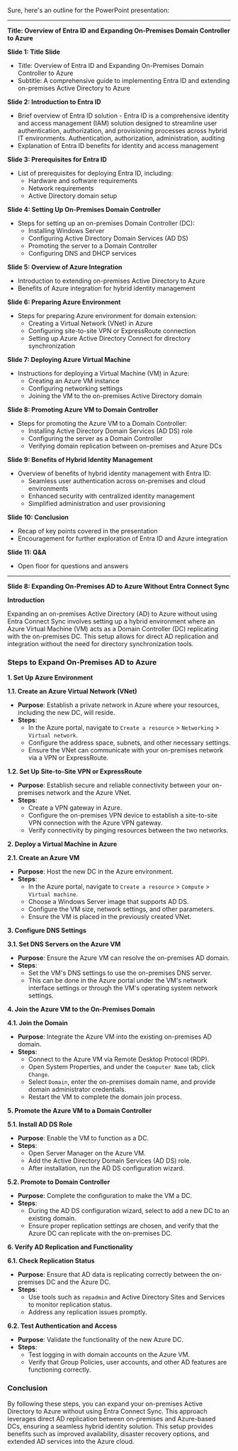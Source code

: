 
Sure, here's an outline for the PowerPoint presentation:

---

**Title: Overview of Entra ID and Expanding On-Premises Domain Controller to Azure**

**Slide 1: Title Slide**
- Title: Overview of Entra ID and Expanding On-Premises Domain Controller to Azure
- Subtitle: A comprehensive guide to implementing Entra ID and extending on-premises Active Directory to Azure

**Slide 2: Introduction to Entra ID**
- Brief overview of Entra ID solution -
  Entra ID is a comprehensive identity and access management (IAM) solution designed to streamline user authentication, authorization, and provisioning processes across hybrid IT environments.
  Authentication, authorization, administration, auditing
- Explanation of Entra ID benefits for identity and access management

**Slide 3: Prerequisites for Entra ID**
- List of prerequisites for deploying Entra ID, including:
  - Hardware and software requirements
  - Network requirements
  - Active Directory domain setup

**Slide 4: Setting Up On-Premises Domain Controller**
- Steps for setting up an on-premises Domain Controller (DC):
  - Installing Windows Server
  - Configuring Active Directory Domain Services (AD DS)
  - Promoting the server to a Domain Controller
  - Configuring DNS and DHCP services

**Slide 5: Overview of Azure Integration**
- Introduction to extending on-premises Active Directory to Azure
- Benefits of Azure integration for hybrid identity management

**Slide 6: Preparing Azure Environment**
- Steps for preparing Azure environment for domain extension:
  - Creating a Virtual Network (VNet) in Azure
  - Configuring site-to-site VPN or ExpressRoute connection
  - Setting up Azure Active Directory Connect for directory synchronization

**Slide 7: Deploying Azure Virtual Machine**
- Instructions for deploying a Virtual Machine (VM) in Azure:
  - Creating an Azure VM instance
  - Configuring networking settings
  - Joining the VM to the on-premises Active Directory domain

**Slide 8: Promoting Azure VM to Domain Controller**
- Steps for promoting the Azure VM to a Domain Controller:
  - Installing Active Directory Domain Services (AD DS) role
  - Configuring the server as a Domain Controller
  - Verifying domain replication between on-premises and Azure DCs

**Slide 9: Benefits of Hybrid Identity Management**
- Overview of benefits of hybrid identity management with Entra ID:
  - Seamless user authentication across on-premises and cloud environments
  - Enhanced security with centralized identity management
  - Simplified administration and user provisioning

**Slide 10: Conclusion**
- Recap of key points covered in the presentation
- Encouragement for further exploration of Entra ID and Azure integration

**Slide 11: Q&A**
- Open floor for questions and answers

---

**Slide 8: Expanding On-Premises AD to Azure Without Entra Connect Sync**

**Introduction**

Expanding an on-premises Active Directory (AD) to Azure without using Entra Connect Sync involves setting up a hybrid environment where an Azure Virtual Machine (VM) acts as a Domain Controller (DC) replicating with the on-premises DC. This setup allows for direct AD replication and integration without the need for directory synchronization tools.

### Steps to Expand On-Premises AD to Azure

**1. Set Up Azure Environment**

**1.1. Create an Azure Virtual Network (VNet)**

- **Purpose**: Establish a private network in Azure where your resources, including the new DC, will reside.
- **Steps**:
  - In the Azure portal, navigate to `Create a resource` > `Networking` > `Virtual network`.
  - Configure the address space, subnets, and other necessary settings.
  - Ensure the VNet can communicate with your on-premises network via a VPN or ExpressRoute.

**1.2. Set Up Site-to-Site VPN or ExpressRoute**

- **Purpose**: Establish secure and reliable connectivity between your on-premises network and the Azure VNet.
- **Steps**:
  - Create a VPN gateway in Azure.
  - Configure the on-premises VPN device to establish a site-to-site VPN connection with the Azure VPN gateway.
  - Verify connectivity by pinging resources between the two networks.

**2. Deploy a Virtual Machine in Azure**

**2.1. Create an Azure VM**

- **Purpose**: Host the new DC in the Azure environment.
- **Steps**:
  - In the Azure portal, navigate to `Create a resource` > `Compute` > `Virtual machine`.
  - Choose a Windows Server image that supports AD DS.
  - Configure the VM size, network settings, and other parameters.
  - Ensure the VM is placed in the previously created VNet.

**3. Configure DNS Settings**

**3.1. Set DNS Servers on the Azure VM**

- **Purpose**: Ensure the Azure VM can resolve the on-premises AD domain.
- **Steps**:
  - Set the VM's DNS settings to use the on-premises DNS server.
  - This can be done in the Azure portal under the VM's network interface settings or through the VM's operating system network settings.

**4. Join the Azure VM to the On-Premises Domain**

**4.1. Join the Domain**

- **Purpose**: Integrate the Azure VM into the existing on-premises AD domain.
- **Steps**:
  - Connect to the Azure VM via Remote Desktop Protocol (RDP).
  - Open System Properties, and under the `Computer Name` tab, click `Change`.
  - Select `Domain`, enter the on-premises domain name, and provide domain administrator credentials.
  - Restart the VM to complete the domain join process.

**5. Promote the Azure VM to a Domain Controller**

**5.1. Install AD DS Role**

- **Purpose**: Enable the VM to function as a DC.
- **Steps**:
  - Open Server Manager on the Azure VM.
  - Add the Active Directory Domain Services (AD DS) role.
  - After installation, run the AD DS configuration wizard.

**5.2. Promote to Domain Controller**

- **Purpose**: Complete the configuration to make the VM a DC.
- **Steps**:
  - During the AD DS configuration wizard, select to add a new DC to an existing domain.
  - Ensure proper replication settings are chosen, and verify that the Azure DC can replicate with the on-premises DC.

**6. Verify AD Replication and Functionality**

**6.1. Check Replication Status**

- **Purpose**: Ensure that AD data is replicating correctly between the on-premises DC and the Azure DC.
- **Steps**:
  - Use tools such as `repadmin` and Active Directory Sites and Services to monitor replication status.
  - Address any replication issues promptly.

**6.2. Test Authentication and Access**

- **Purpose**: Validate the functionality of the new Azure DC.
- **Steps**:
  - Test logging in with domain accounts on the Azure VM.
  - Verify that Group Policies, user accounts, and other AD features are functioning correctly.

### Conclusion

By following these steps, you can expand your on-premises Active Directory to Azure without using Entra Connect Sync. This approach leverages direct AD replication between on-premises and Azure-based DCs, ensuring a seamless hybrid identity solution. This setup provides benefits such as improved availability, disaster recovery options, and extended AD services into the Azure cloud.